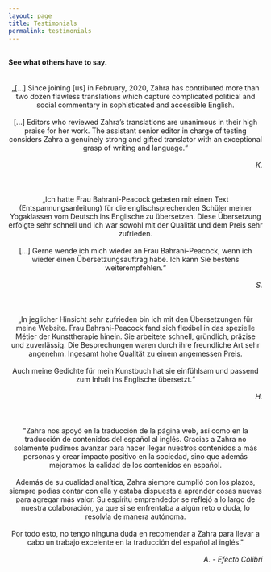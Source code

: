 ```yaml
---
layout: page
title: Testimonials
permalink: testimonials
---
```

<br/>
<b>See what others have to say.</b>
<br/>
<br/>
<br/>
<div align="center">„[...] Since joining [us] in February, 2020, Zahra has contributed more than two dozen flawless translations
which capture complicated political and social commentary in sophisticated and accessible English.  
<br/>
<br/>
[...] Editors who reviewed Zahra’s translations are unanimous in their high praise for her work. The assistant
senior editor in charge of testing considers Zahra a genuinely strong and gifted translator with an
exceptional grasp of writing and language.“</div>  
<br/>
<div align="right"><i>K.</i></div>
<br/>
<br/>
<br/>
<div align="center">„Ich hatte Frau Bahrani-Peacock gebeten mir einen Text (Entspannungsanleitung) für die englischsprechenden Schüler meiner Yogaklassen vom Deutsch ins Englische zu übersetzen. Diese Übersetzung erfolgte sehr schnell und ich war sowohl mit der Qualität und dem Preis sehr zufrieden.  
<br/>
<br/>
[...] Gerne wende ich mich wieder an Frau Bahrani-Peacock, wenn ich wieder einen Übersetzungsauftrag habe. Ich kann Sie bestens weiterempfehlen.“</div>  
<br/>
<div align="right"><i>S.</i></div>
<br/>
<br/>
<br/>
<div align="center">„In jeglicher Hinsicht sehr zufrieden bin ich mit den Übersetzungen für meine Website.  
Frau Bahrani-Peacock fand sich flexibel in das spezielle Métier der Kunsttherapie hinein.  
Sie arbeitete schnell, gründlich, präzise und zuverlässig.  
Die Besprechungen waren durch ihre freundliche Art sehr angenehm. 
Ingesamt hohe Qualität zu einem angemessen Preis.  
<br/>
<br/>
Auch meine Gedichte für mein Kunstbuch hat sie einfühlsam und passend zum Inhalt ins Englische übersetzt.“</div>  
<br/>
<div align="right"><i>H.</i></div>
<br/>
<br/>
<br/>
<div align="center">"Zahra nos apoyó en la traducción de la página web, así como en la traducción de contenidos del español al inglés. Gracias a Zahra no solamente pudimos avanzar para hacer llegar nuestros contenidos a más personas y crear impacto positivo en la sociedad, sino que además mejoramos la calidad de los contenidos en español.
<br/>
<br/>
Además de su cualidad analítica, Zahra siempre cumplió con los plazos, siempre podías contar con ella y estaba dispuesta a aprender cosas nuevas para agregar más valor. Su espíritu emprendedor se reflejó a lo largo de nuestra colaboración, ya que si se enfrentaba a algún reto o duda, lo resolvía de manera autónoma.
<br/>
<br/>
Por todo esto, no tengo ninguna duda en recomendar a Zahra para llevar a cabo un trabajo excelente en la traducción del español al inglés."</div>  
<br/>
<div align="right"><i>A. - Efecto Colibrí</i></div>

